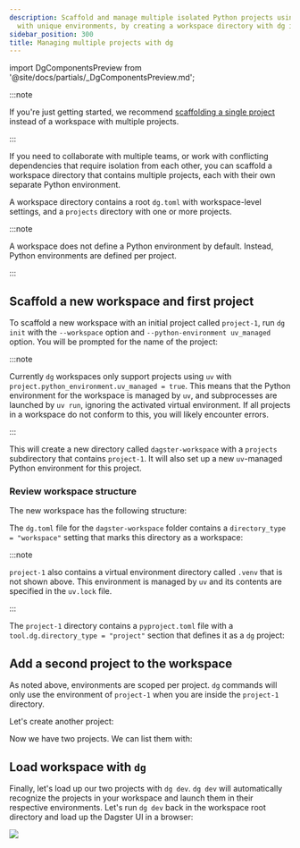 ```yaml
---
description: Scaffold and manage multiple isolated Python projects using dg, each
  with unique environments, by creating a workspace directory with dg init.
sidebar_position: 300
title: Managing multiple projects with dg
---
```

import DgComponentsPreview from '@site/docs/partials/\_DgComponentsPreview.md';

<DgComponentsPreview />

:::note

If you're just getting started, we recommend [scaffolding a single project](/guides/labs/dg/scaffolding-a-project) instead of a workspace with multiple projects.

:::

If you need to collaborate with multiple teams, or work with conflicting dependencies that require isolation from each other, you can scaffold a workspace directory that contains multiple projects, each with their own separate Python environment.

A workspace directory contains a root `dg.toml` with workspace-level settings, and a `projects` directory with one or more projects.

:::note

A workspace does not define a Python environment by default. Instead, Python environments are defined per project.

:::

## Scaffold a new workspace and first project

To scaffold a new workspace with an initial project called `project-1`, run `dg init` with the `--workspace` option and `--python-environment uv_managed` option. You will be prompted for the name of the project:

<CliInvocationExample path="docs_snippets/docs_snippets/guides/dg/workspace/1-dg-init.txt" />

:::note

Currently `dg` workspaces only support projects using `uv` with `project.python_environment.uv_managed = true`. This means that the Python environment for the workspace is managed by `uv`, and subprocesses are launched by `uv run`, ignoring the activated virtual environment. If all projects in a workspace do not conform to this, you will likely encounter errors.

:::

This will create a new directory called `dagster-workspace` with a `projects` subdirectory that contains `project-1`. It will also set up a new `uv`-managed Python environment for this project.

### Review workspace structure

The new workspace has the following structure:

<CliInvocationExample path="docs_snippets/docs_snippets/guides/dg/workspace/2-tree.txt" />

The `dg.toml` file for the `dagster-workspace` folder contains a `directory_type = "workspace"` setting that marks this directory as a workspace:

<CodeExample
  path="docs_snippets/docs_snippets/guides/dg/workspace/3-dg.toml"
  language="TOML"
  title="dagster-workspace/dg.toml"
/>

:::note

`project-1` also contains a virtual environment directory called `.venv` that is not shown above. This environment is managed by `uv` and its contents are specified in the `uv.lock` file.

:::

The `project-1` directory contains a `pyproject.toml` file with a
`tool.dg.directory_type = "project"` section that defines it as a `dg` project:

<CodeExample
  path="docs_snippets/docs_snippets/guides/dg/workspace/4-project-pyproject.toml"
  language="TOML"
  title="dagster-workspace/projects/project-1/pyproject.toml"
/>

## Add a second project to the workspace

As noted above, environments are scoped per project. `dg` commands will only use the environment of `project-1` when you are inside the `project-1` directory.

Let's create another project:

<CliInvocationExample path="docs_snippets/docs_snippets/guides/dg/workspace/5-scaffold-project.txt" />

Now we have two projects. We can list them with:

<CliInvocationExample path="docs_snippets/docs_snippets/guides/dg/workspace/6-project-list.txt" />

## Load workspace with `dg`

Finally, let's load up our two projects with `dg dev`. `dg dev` will automatically recognize the projects in your workspace and launch them in their respective environments. Let's run `dg dev` back in the workspace root directory and load up the Dagster UI in a browser:

<CliInvocationExample contents="cd ../.. && dg dev" />

![](/images/guides/build/projects-and-components/setting-up-a-workspace/two-projects.png)
